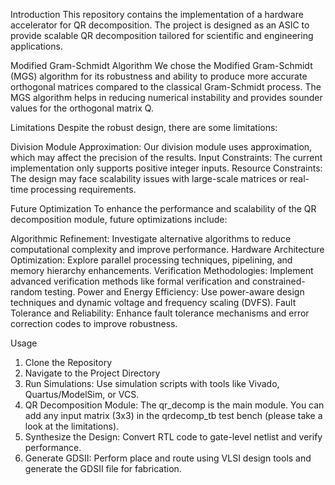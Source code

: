 Introduction
This repository contains the implementation of a hardware accelerator for QR decomposition. The project is designed as an ASIC to provide scalable QR decomposition tailored for scientific and engineering applications.

Modified Gram-Schmidt Algorithm
We chose the Modified Gram-Schmidt (MGS) algorithm for its robustness and ability to produce more accurate orthogonal matrices compared to the classical Gram-Schmidt process. The MGS algorithm helps in reducing numerical instability and provides sounder values for the orthogonal matrix Q.

Limitations
Despite the robust design, there are some limitations:

Division Module Approximation: Our division module uses approximation, which may affect the precision of the results.
Input Constraints: The current implementation only supports positive integer inputs.
Resource Constraints: The design may face scalability issues with large-scale matrices or real-time processing requirements.

Future Optimization
To enhance the performance and scalability of the QR decomposition module, future optimizations include:

Algorithmic Refinement: Investigate alternative algorithms to reduce computational complexity and improve performance.
Hardware Architecture Optimization: Explore parallel processing techniques, pipelining, and memory hierarchy enhancements.
Verification Methodologies: Implement advanced verification methods like formal verification and constrained-random testing.
Power and Energy Efficiency: Use power-aware design techniques and dynamic voltage and frequency scaling (DVFS).
Fault Tolerance and Reliability: Enhance fault tolerance mechanisms and error correction codes to improve robustness.

Usage
1. Clone the Repository
2. Navigate to the Project Directory
3. Run Simulations: Use simulation scripts with tools like Vivado, Quartus/ModelSim, or VCS.
4. QR Decomposition Module: The qr_decomp is the main module. You can add any input matrix (3x3) in the qrdecomp_tb test bench (please take a look at the limitations).
5. Synthesize the Design: Convert RTL code to gate-level netlist and verify performance.
6. Generate GDSII: Perform place and route using VLSI design tools and generate the GDSII file for fabrication.

